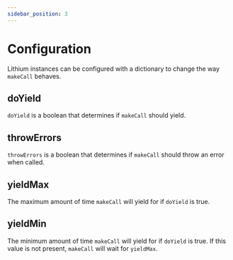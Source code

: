 ```yaml
---
sidebar_position: 3
---
```


# Configuration

Lithium instances can be configured with a dictionary to change the way `makeCall` behaves.

## doYield

`doYield` is a boolean that determines if `makeCall` should yield.

## throwErrors

`throwErrors` is a boolean that determines if `makeCall` should throw an error when called.

## yieldMax

The maximum amount of time `makeCall` will yield for if `doYield` is true.

## yieldMin

The minimum amount of time `makeCall` will yield for if `doYield` is true. If this value is not present, `makeCall` will wait for `yieldMax`.
